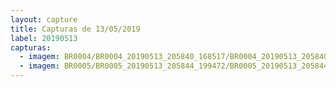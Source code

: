 ```yaml
---
layout: capture
title: Capturas de 13/05/2019
label: 20190513
capturas:
  - imagem: BR0004/BR0004_20190513_205840_168517/BR0004_20190513_205840_168517_stack_1_meteors.jpg
  - imagem: BR0005/BR0005_20190513_205844_199472/BR0005_20190513_205844_199472_stack_1_meteors.jpg
---
```

